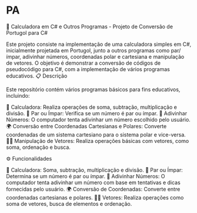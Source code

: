 # PA
🧮 Calculadora em C# e Outros Programas - Projeto de Conversão de Portugol para C#

Este projeto consiste na implementação de uma calculadora simples em C#, inicialmente projetada em Portugol, junto a outros programas como par/ímpar, adivinhar números, coordenadas polar e cartesiana e manipulação de vetores. O objetivo é demonstrar a conversão de códigos de pseudocódigo para C#, com a implementação de vários programas educativos.
📋 Descrição

Este repositório contém vários programas básicos para fins educativos, incluindo:

  🧮 Calculadora: Realiza operações de soma, subtração, multiplicação e divisão.
  🔢 Par ou Ímpar: Verifica se um número é par ou ímpar.
  🎯 Adivinhar Números: O computador tenta adivinhar um número escolhido pelo usuário.
  🌍 Conversão entre Coordenadas Cartesianas e Polares: Converte coordenadas de um sistema cartesiano para o sistema polar e vice-versa.
  🧑‍💻 Manipulação de Vetores: Realiza operações básicas com vetores, como soma, ordenação e busca.

⚙️ Funcionalidades

  🧮 Calculadora: Soma, subtração, multiplicação e divisão.
  🔢 Par ou Ímpar: Determina se um número é par ou ímpar.
  🎯 Adivinhar Números: O computador tenta adivinhar um número com base em tentativas e dicas fornecidas pelo usuário.
  🌍 Conversão de Coordenadas: Converte entre coordenadas cartesianas e polares.
  🧑‍💻 Vetores: Realiza operações como soma de vetores, busca de elementos e ordenação.
